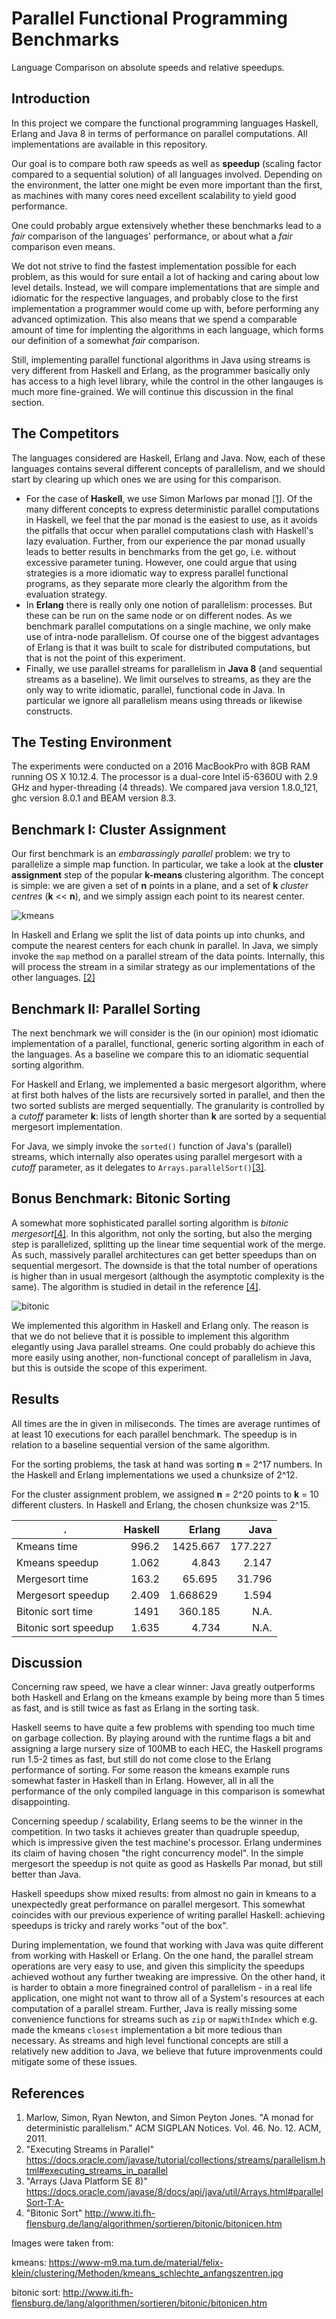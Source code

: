 # Parallel Functional Programming Benchmarks
Language Comparison on absolute speeds and relative speedups.

## Introduction
In this project we compare the functional programming languages Haskell, Erlang and Java 8 in terms of performance on parallel computations. All implementations are available in this repository.

Our goal is to compare both raw speeds as well as **speedup** (scaling factor compared to a sequential solution) of all languages involved. Depending on the environment, the latter one might be even more important than the first, as machines with many cores need excellent scalability to yield good performance.

One could probably argue extensively whether these benchmarks lead to a _fair_ comparison of the languages' performance, or about what a _fair_ comparison even means.

We dot not strive to find the fastest implementation possible for each problem, as this would for sure entail a lot of hacking and caring about low level details. Instead, we will compare implementations that are simple and idiomatic for the respective languages, and probably close to the first implementation a programmer would come up with, before performing any advanced optimization. This also means that we spend a comparable amount of time for implenting the algorithms in each language, which forms our definition of a somewhat _fair_ comparison. 

Still, implementing parallel functional algorithms in Java using streams is very different from Haskell and Erlang, as the programmer basically only has access to a high level library, while the control in the other langauges is much more fine-grained. We will continue this discussion in the final section.

## The Competitors
The languages considered are Haskell, Erlang and Java. Now, each of these languages contains several different concepts of parallelism, and we should start by clearing up which ones we are using for this comparison. 
* For the case of **Haskell**, we use Simon Marlows par monad [[1]](http://dl.acm.org/citation.cfm?id=2034685). Of the many different concepts to express deterministic parallel computations in Haskell, we feel that the par monad is the easiest to use, as it avoids the pitfalls that occur when parallel computations clash with Haskell's lazy evaluation. Further, from our experience the par monad usually leads to better results in benchmarks from the get go, i.e. without excessive parameter tuning. However, one could argue that using strategies is a more idiomatic way to express parallel functional programs, as they separate more clearly the algorithm from the evaluation strategy.
* In **Erlang** there is really only one notion of parallelism: processes. But these can be run on the same node or on different nodes. As we benchmark parallel computations on a single machine, we only make use of intra-node parallelism. Of course one of the biggest advantages of Erlang is that it was built to scale for distributed computations, but that is not the point of this experiment.
* Finally, we use parallel streams for parallelism in **Java 8** (and sequential streams as a baseline). We limit ourselves to streams, as they are the only way to write idiomatic, parallel, functional code in Java. In particular we ignore all parallelism means using threads or likewise constructs.

## The Testing Environment
The experiments were conducted on a 2016 MacBookPro with 8GB RAM running OS X 10.12.4. The processor is a dual-core Intel i5-6360U with 2.9 GHz and hyper-threading (4 threads). We compared java version 1.8.0_121, ghc version 8.0.1 and BEAM version 8.3.

## Benchmark I: Cluster Assignment
Our first benchmark is an _embarassingly parallel_ problem: we try to parallelize a simple map function. In particular, we take a look at the **cluster assignment** step of the popular **k-means** clustering algorithm. The concept is simple: we are given a set of **n** points in a plane, and a set of **k** _cluster centres_ (**k** << **n**), and we simply assign each point to its nearest center. 

![kmeans](https://github.com/vanHavel/Parallel-Functional-Programming-Benchmarks/blob/master/kmeans.jpg)

In Haskell and Erlang we split the list of data points up into chunks, and compute the nearest centers for each chunk in parallel. In Java, we simply invoke the `map` method on a parallel stream of the data points. Internally, this will process the stream in a similar strategy as our implementations of the other languages. [[2]](https://docs.oracle.com/javase/tutorial/collections/streams/parallelism.html#executing_streams_in_parallel)

## Benchmark II: Parallel Sorting
The next benchmark we will consider is the (in our opinion) most idiomatic implementation of a parallel, functional, generic sorting algorithm in each of the languages. As a baseline we compare this to an idiomatic sequential sorting algorithm.

For Haskell and Erlang, we implemented a basic mergesort algorithm, where at first both halves of the lists are recursively sorted in parallel, and then the two sorted sublists are merged sequentially. The granularity is controlled by a _cutoff_ parameter **k**: lists of length shorter than **k** are sorted by a sequential mergesort implementation. 

For Java, we simply invoke the `sorted()` function of Java's (parallel) streams, which internally also operates using parallel mergesort with a _cutoff_ parameter, as it delegates to `Arrays.parallelSort()`[[3]](https://docs.oracle.com/javase/8/docs/api/java/util/Arrays.html#parallelSort-T:A-).

## Bonus Benchmark: Bitonic Sorting
A somewhat more sophisticated parallel sorting algorithm is _bitonic mergesort_[[4]](). In this algorithm, not only the sorting, but also the merging step is parallelized, splitting up the linear time sequential work of the merge. As such, massively parallel architectures can get better speedups than on sequential mergesort. The downside is that the total number of operations is higher than in usual mergesort (although the asymptotic complexity is the same). The algorithm is studied in detail in the reference [[4]](http://www.iti.fh-flensburg.de/lang/algorithmen/sortieren/bitonic/bitonicen.htm).

![bitonic](https://github.com/vanHavel/Parallel-Functional-Programming-Benchmarks/blob/master/binetzen.gif)

We implemented this algorithm in Haskell and Erlang only. The reason is that we do not believe that it is possible to implement this algorithm elegantly using Java parallel streams. One could probably do achieve this more easily using another, non-functional concept of parallelism in Java, but this is outside the scope of this experiment.

## Results
All times are the in given in miliseconds. The times are average runtimes of at least 10 executions for each parallel benchmark. The speedup is in relation to a baseline sequential version of the same algorithm.

For the sorting problems, the task at hand was sorting **n** = 2^17 numbers. In the Haskell and Erlang implementations we used a chunksize of 2^12. 

For the cluster assignment problem, we assigned **n** = 2^20 points to **k** = 10 different clusters. In Haskell and Erlang, the chosen chunksize was 2^15.

. | Haskell | Erlang | Java
---|---:|---:|---:
Kmeans time | 996.2 | 1425.667 | 177.227
Kmeans speedup | 1.062 | 4.843 | 2.147
Mergesort time | 163.2 | 65.695 | 31.796
Mergesort speedup | 2.409 | 1.668629 | 1.594
Bitonic sort time | 1491 | 360.185 | N.A.
Bitonic sort speedup | 1.635 | 4.734 | N.A.

## Discussion
Concerning raw speed, we have a clear winner: Java greatly outperforms both Haskell and Erlang on the kmeans example by being more than 5 times as fast, and is still twice as fast as Erlang in the sorting task. 

Haskell seems to have quite a few problems with spending too much time on garbage collection. By playing around with the runtime flags a bit and assigning a large nursery size of 100MB to each HEC, the Haskell programs run 1.5-2 times as fast, but still do not come close to the Erlang performance of sorting. For some reason the kmeans example runs somewhat faster in Haskell than in Erlang. However, all in all the performance of the only compiled language in this comparison is somewhat disappointing.

Concerning speedup / scalability, Erlang seems to be the winner in the competition. In two tasks it achieves greater than quadruple speedup, which is impressive given the test machine's processor. Erlang undermines its claim of having chosen "the right concurrency model". In the simple mergesort the speedup is not quite as good as Haskells Par monad, but still better than Java. 

Haskell speedups show mixed results: from almost no gain in kmeans to a unexpectedly great performance on parallel mergesort. This somewhat coincides with our previous experience of writing parallel Haskell: achieving speedups is tricky and rarely works "out of the box". 

During implementation, we found that working with Java was quite different from working with Haskell or Erlang. On the one hand, the parallel stream operations are very easy to use, and given this simplicity the speedups achieved wothout any further tweaking are impressive. On the other hand, it is harder to obtain a more finegrained control of parallelism - in a real life application, one might not want to throw all of a System's resources at each computation of a parallel stream. Further, Java is really missing some convenience functions for streams such as `zip` or `mapWithIndex` which e.g. made the kmeans `closest` implementation a bit more tedious than necessary. As streams and high level functional concepts are still a relatively new addition to Java, we believe that future improvenments could mitigate some of these issues.

## References
1. Marlow, Simon, Ryan Newton, and Simon Peyton Jones. "A monad for deterministic parallelism." ACM SIGPLAN Notices. Vol. 46. No. 12. ACM, 2011.
2. "Executing Streams in Parallel" https://docs.oracle.com/javase/tutorial/collections/streams/parallelism.html#executing_streams_in_parallel
3. "Arrays (Java Platform SE 8)" https://docs.oracle.com/javase/8/docs/api/java/util/Arrays.html#parallelSort-T:A-
4. "Bitonic Sort" http://www.iti.fh-flensburg.de/lang/algorithmen/sortieren/bitonic/bitonicen.htm

Images were taken from:

kmeans: https://www-m9.ma.tum.de/material/felix-klein/clustering/Methoden/kmeans_schlechte_anfangszentren.jpg

bitonic sort: http://www.iti.fh-flensburg.de/lang/algorithmen/sortieren/bitonic/bitonicen.htm
